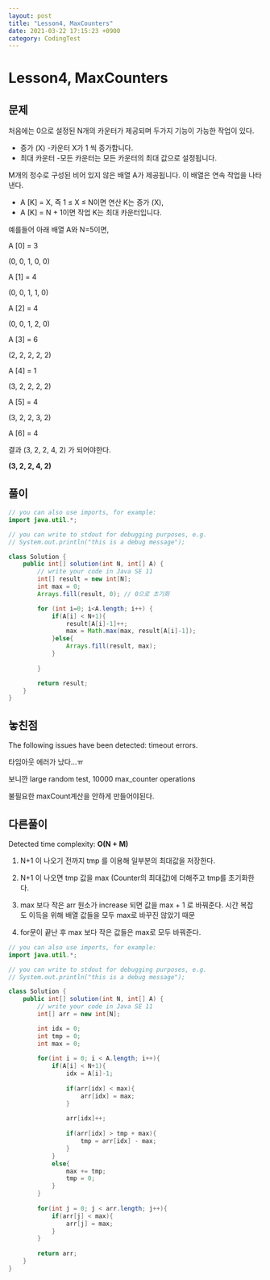 ```yaml
---
layout: post
title: "Lesson4, MaxCounters"
date: 2021-03-22 17:15:23 +0900
category: CodingTest
---
```


# Lesson4, MaxCounters

## 문제

처음에는 0으로 설정된 N개의 카운터가 제공되며 두가지 기능이 가능한 작업이 있다.

- 증가 (X) -카운터 X가 1 씩 증가합니다.
- 최대 카운터 -모든 카운터는 모든 카운터의 최대 값으로 설정됩니다.

M개의 정수로 구성된 비어 있지 않은 배열 A가 제공됩니다. 이 배열은 연속 작업을 나타낸다.

- A [K] = X, 즉 1 ≤ X ≤ N이면 연산 K는 증가 (X),
- A [K] = N + 1이면 작업 K는 최대 카운터입니다.

예를들어 아래 배열 A와 N=5이면,

A [0] = 3 

(0, 0, 1, 0, 0)

A [1] = 4 

(0, 0, 1, 1, 0)

A [2] = 4

(0, 0, 1, 2, 0)

A [3] = 6

(2, 2, 2, 2, 2)

A [4] = 1

(3, 2, 2, 2, 2)

A [5] = 4

(3, 2, 2, 3, 2)

A [6] = 4

결과 (3, 2, 2, 4, 2) 가 되어야한다.

**(3, 2, 2, 4, 2)**

## 풀이

```java
// you can also use imports, for example:
import java.util.*;

// you can write to stdout for debugging purposes, e.g.
// System.out.println("this is a debug message");

class Solution {
    public int[] solution(int N, int[] A) {
        // write your code in Java SE 11
        int[] result = new int[N];
        int max = 0;
        Arrays.fill(result, 0); // 0으로 초기화

        for (int i=0; i<A.length; i++) {
            if(A[i] < N+1){
                result[A[i]-1]++;
                max = Math.max(max, result[A[i]-1]);
            }else{
                Arrays.fill(result, max);
            }
            
        }

        return result;
    }
}
```

## 놓친점

The following issues have been detected: timeout errors.

타임아웃 에러가 났다...ㅠ

보니깐 large random test, 10000 max_counter operations

불필요한 maxCount계산을 안하게 만들어야된다.

## 다른풀이

Detected time complexity: **O(N + M)**

1. N+1 이 나오기 전까지 tmp 를 이용해 일부분의 최대값을 저장한다.

2. N+1 이 나오면 tmp 값을 max (Counter의 최대값)에 더해주고 tmp를 초기화한다.

3. max 보다 작은 arr 원소가 increase 되면 값을 max + 1 로 바꿔준다. 시간 복잡도 이득을 위해 배열 값들을 모두 max로 바꾸진 않았기 때문

4. for문이 끝난 후 max 보다 작은 값들은 max로 모두 바꿔준다.

```java
// you can also use imports, for example:
import java.util.*;

// you can write to stdout for debugging purposes, e.g.
// System.out.println("this is a debug message");

class Solution {
    public int[] solution(int N, int[] A) {
        // write your code in Java SE 11
        int[] arr = new int[N];

        int idx = 0;
        int tmp = 0;
        int max = 0;
        
        for(int i = 0; i < A.length; i++){
            if(A[i] < N+1){
                idx = A[i]-1;
                
                if(arr[idx] < max){
                    arr[idx] = max;
                }
                
                arr[idx]++;
                
                if(arr[idx] > tmp + max){
                    tmp = arr[idx] - max;
                }
            }
            else{
                max += tmp;
                tmp = 0;
            }
        }
        
        for(int j = 0; j < arr.length; j++){
            if(arr[j] < max){
                arr[j] = max;
            }
        }
        
        return arr;
    }
}
```